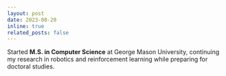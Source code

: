 ```yaml
---
layout: post
date: 2023-08-20
inline: true
related_posts: false
---
```


Started **M.S. in Computer Science** at George Mason University, continuing my research in robotics and reinforcement learning while preparing for doctoral studies.